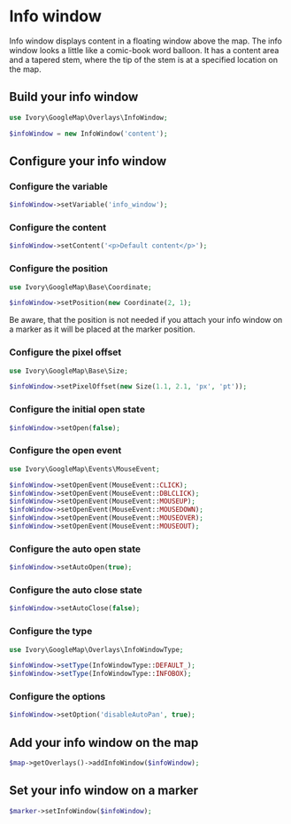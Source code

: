 # Info window

Info window displays content in a floating window above the map. The info window looks a little like a comic-book word
balloon. It has a content area and a tapered stem, where the tip of the stem is at a specified location on the map.

## Build your info window

``` php
use Ivory\GoogleMap\Overlays\InfoWindow;

$infoWindow = new InfoWindow('content');
```

## Configure your info window

### Configure the variable

``` php
$infoWindow->setVariable('info_window');
```

### Configure the content

``` php
$infoWindow->setContent('<p>Default content</p>');
```

### Configure the position

``` php
use Ivory\GoogleMap\Base\Coordinate;

$infoWindow->setPosition(new Coordinate(2, 1);
```

Be aware, that the position is not needed if you attach your info window on a marker as it will be placed at the
marker position.

### Configure the pixel offset

``` php
use Ivory\GoogleMap\Base\Size;

$infoWindow->setPixelOffset(new Size(1.1, 2.1, 'px', 'pt'));
```

### Configure the initial open state

``` php
$infoWindow->setOpen(false);
```

### Configure the open event

``` php
use Ivory\GoogleMap\Events\MouseEvent;

$infoWindow->setOpenEvent(MouseEvent::CLICK);
$infoWindow->setOpenEvent(MouseEvent::DBLCLICK);
$infoWindow->setOpenEvent(MouseEvent::MOUSEUP);
$infoWindow->setOpenEvent(MouseEvent::MOUSEDOWN);
$infoWindow->setOpenEvent(MouseEvent::MOUSEOVER);
$infoWindow->setOpenEvent(MouseEvent::MOUSEOUT);
```

### Configure the auto open state

``` php
$infoWindow->setAutoOpen(true);
```

### Configure the auto close state

``` php
$infoWindow->setAutoClose(false);
```

### Configure the type

``` php
use Ivory\GoogleMap\Overlays\InfoWindowType;

$infoWindow->setType(InfoWindowType::DEFAULT_);
$infoWindow->setType(InfoWindowType::INFOBOX);
```

### Configure the options

``` php
$infoWindow->setOption('disableAutoPan', true);
```

## Add your info window on the map

``` php
$map->getOverlays()->addInfoWindow($infoWindow);
```

## Set your info window on a marker

``` php
$marker->setInfoWindow($infoWindow);
```
